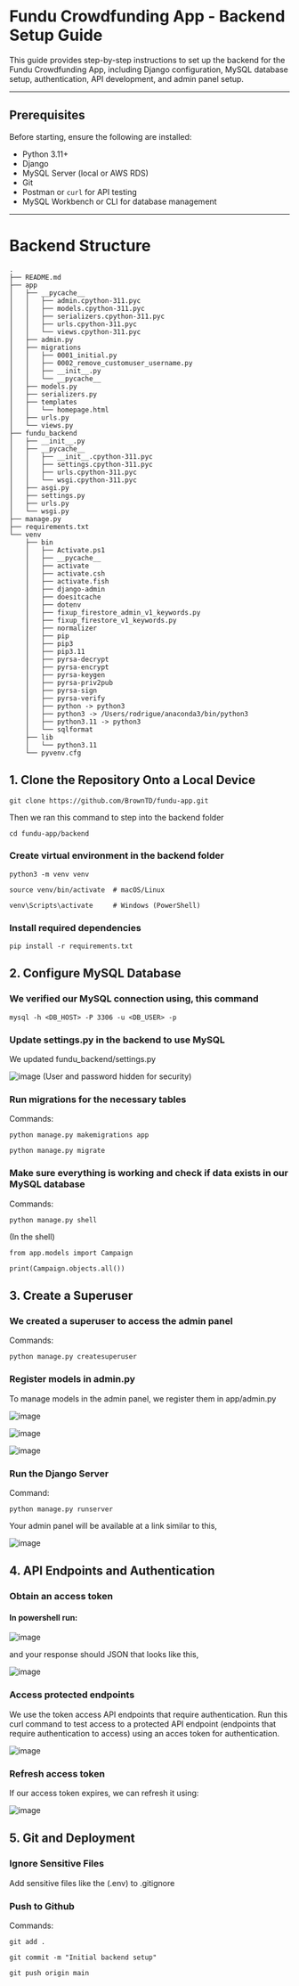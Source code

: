 # Fundu Crowdfunding App - Backend Setup Guide

This guide provides step-by-step instructions to set up the backend for the Fundu Crowdfunding App, including Django configuration, MySQL database setup, authentication, API development, and admin panel setup.

---

## Prerequisites

Before starting, ensure the following are installed:

- Python 3.11+
- Django
- MySQL Server (local or AWS RDS)
- Git
- Postman or `curl` for API testing
- MySQL Workbench or CLI for database management

---

# Backend Structure
```
.
├── README.md
├── app
│   ├── __pycache__
│   │   ├── admin.cpython-311.pyc
│   │   ├── models.cpython-311.pyc
│   │   ├── serializers.cpython-311.pyc
│   │   ├── urls.cpython-311.pyc
│   │   └── views.cpython-311.pyc
│   ├── admin.py
│   ├── migrations
│   │   ├── 0001_initial.py
│   │   ├── 0002_remove_customuser_username.py
│   │   ├── __init__.py
│   │   └── __pycache__
│   ├── models.py
│   ├── serializers.py
│   ├── templates
│   │   └── homepage.html
│   ├── urls.py
│   └── views.py
├── fundu_backend
│   ├── __init__.py
│   ├── __pycache__
│   │   ├── __init__.cpython-311.pyc
│   │   ├── settings.cpython-311.pyc
│   │   ├── urls.cpython-311.pyc
│   │   └── wsgi.cpython-311.pyc
│   ├── asgi.py
│   ├── settings.py
│   ├── urls.py
│   └── wsgi.py
├── manage.py
├── requirements.txt
└── venv
    ├── bin
    │   ├── Activate.ps1
    │   ├── __pycache__
    │   ├── activate
    │   ├── activate.csh
    │   ├── activate.fish
    │   ├── django-admin
    │   ├── doesitcache
    │   ├── dotenv
    │   ├── fixup_firestore_admin_v1_keywords.py
    │   ├── fixup_firestore_v1_keywords.py
    │   ├── normalizer
    │   ├── pip
    │   ├── pip3
    │   ├── pip3.11
    │   ├── pyrsa-decrypt
    │   ├── pyrsa-encrypt
    │   ├── pyrsa-keygen
    │   ├── pyrsa-priv2pub
    │   ├── pyrsa-sign
    │   ├── pyrsa-verify
    │   ├── python -> python3
    │   ├── python3 -> /Users/rodrigue/anaconda3/bin/python3
    │   ├── python3.11 -> python3
    │   └── sqlformat
    ├── lib
    │   └── python3.11
    └── pyvenv.cfg
```

## 1. Clone the Repository Onto a Local Device

`git clone https://github.com/BrownTD/fundu-app.git`

Then we ran this command to step into the backend folder

`cd fundu-app/backend`

### Create virtual environment in the backend folder

`python3 -m venv venv`

`source venv/bin/activate  # macOS/Linux`

`venv\Scripts\activate     # Windows (PowerShell)`

### Install required dependencies
`pip install -r requirements.txt`

## 2. Configure MySQL Database

### We verified our MySQL connection using, this command

`mysql -h <DB_HOST> -P 3306 -u <DB_USER> -p`

### Update settings.py in the backend to use MySQL 
We updated fundu_backend/settings.py

![image](https://github.com/user-attachments/assets/b42c0421-5ce8-41ec-a489-9d81b4d1b8b0)
(User and password hidden for security)

### Run migrations for the necessary tables

Commands:

`python manage.py makemigrations app`

`python manage.py migrate`

### Make sure everything is working and check if data exists in our MySQL database

Commands: 

`python manage.py shell`

(In the shell)
```
from app.models import Campaign

print(Campaign.objects.all()) 
```
## 3. Create a Superuser 

### We created a superuser to access the admin panel

Commands: 

`python manage.py createsuperuser`

### Register models in admin.py

To manage models in the admin panel, we register them in app/admin.py

![image](https://github.com/user-attachments/assets/c283dba2-5dd7-4479-a7a4-2cca765f523a)

![image](https://github.com/user-attachments/assets/4be31e3c-a6e4-4c2b-a9e7-6a5d21a7f4b2)

![image](https://github.com/user-attachments/assets/e7a42ee0-7550-4da1-aca7-f635caaced72)

### Run the Django Server

Command: 

`python manage.py runserver`

Your admin panel will be available at a link similar to this,

![image](https://github.com/user-attachments/assets/bf44c4bf-2e75-44b1-a53b-b6a9b03d50c2)

## 4. API Endpoints and Authentication

### Obtain an access token

#### In powershell run:

![image](https://github.com/user-attachments/assets/88734c05-c598-494b-bec2-55b14d7178d1)

and your response should JSON that looks like this,

![image](https://github.com/user-attachments/assets/9ff37a5f-14f7-455e-8a13-17971a5f04ee)

### Access protected endpoints

We use the token access API endpoints that require authentication. Run this curl command to test access to a protected API endpoint (endpoints that require authentication to access) using an acces token for authentication.

![image](https://github.com/user-attachments/assets/76ddb4eb-b8d1-4e39-9012-5e55a2f8f475)

### Refresh access token

If our access token expires, we can refresh it using:

![image](https://github.com/user-attachments/assets/3be02f7a-ea19-4729-9698-5b01cc4d5398)

## 5. Git and Deployment 

### Ignore Sensitive Files

Add sensitive files like the (.env) to .gitignore

### Push to Github

Commands:
```
git add .

git commit -m "Initial backend setup"

git push origin main
```






















